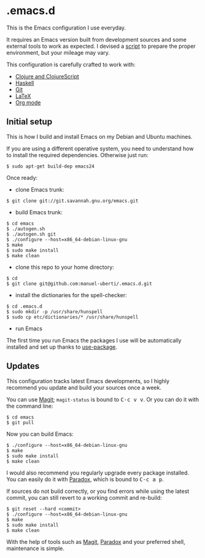 # .emacs.d

This is the Emacs configuration I use everyday.

It requires an Emacs version built from development sources and some external
tools to work as expected. I devised a
[script](https://github.com/manuel-uberti/scripts/blob/master/env-setup) to
prepare the proper environment, but your mileage may vary.

This configuration is carefully crafted to work with:

- [Clojure and ClojureScript](https://github.com/clojure-emacs/cider)
- [Haskell](https://github.com/commercialhaskell/intero)
- [Git](https://magit.vc/)
- [LaTeX](https://www.gnu.org/software/auctex/)
- [Org mode](https://orgmode.org/)

## Initial setup

This is how I build and install Emacs on my Debian and Ubuntu machines.

If you are using a different operative system, you need to understand how to
install the required dependencies. Otherwise just run:
```console
$ sudo apt-get build-dep emacs24
```
Once ready:

- clone Emacs trunk:
```console
$ git clone git://git.savannah.gnu.org/emacs.git
```
- build Emacs trunk:
```console
$ cd emacs
$ ./autogen.sh
$ ./autogen.sh git
$ ./configure --host=x86_64-debian-linux-gnu
$ make
$ sudo make install
$ make clean
```
- clone this repo to your home directory:
```console
$ cd
$ git clone git@github.com:manuel-uberti/.emacs.d.git
```
- install the dictionaries for the spell-checker:
```console
$ cd .emacs.d
$ sudo mkdir -p /usr/share/hunspell
$ sudo cp etc/dictionaries/* /usr/share/hunspell
```
- run Emacs

The first time you run Emacs the packages I use will be automatically installed
and set up thanks to [use-package](https://github.com/jwiegley/use-package).

## Updates
This configuration tracks latest Emacs developments, so I highly recommend you
update and build your sources once a week.

You can use [Magit](https://github.com/magit/magit); `magit-status` is bound
to <kbd>C-c v v</kbd>. Or you can do it with the command line:
```console
$ cd emacs
$ git pull
```
Now you can build Emacs:
```console
$ ./configure --host=x86_64-debian-linux-gnu
$ make
$ sudo make install
$ make clean
```
I would also recommend you regularly upgrade every package installed. You can
easily do it with [Paradox](https://github.com/Bruce-Connor/paradox), which is
bound to <kbd>C-c a p</kbd>.

If sources do not build correctly, or you find errors while using the latest
commit, you can still revert to a working commit and re-build:
```console
$ git reset --hard <commit>
$ ./configure --host=x86_64-debian-linux-gnu
$ make
$ sudo make install
$ make clean
```
With the help of tools such as [Magit](https://github.com/magit/magit),
[Paradox](https://github.com/Bruce-Connor/paradox) and your preferred shell,
maintenance is simple.
